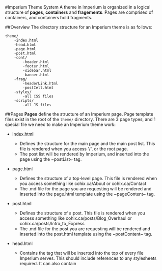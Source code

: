 #Imperium Theme System
A theme in Imperium is organized in a logical structure of **pages**, **containers** and **fragements**. Pages are comprised of containers, and containers hold fragments. 

##Overview
The directory structure for an Imperium theme is as follows:
```
theme/
    -index.html
    -head.html
    -page.html
    -post.html
    -cont/
        -header.html
        -footer.html
        -sidebar.html
        -banner.html
    -frag/
        -headerLink.html
        -postCell.html
    -styles/
        -all CSS files
    -scripts/
        -all JS files
```

##Pages
**Pages** define the structure of an Imperium page. Page template files exist in the root of the ```theme/``` directory. There are 3 page types, and 1 special file we need to make an Imperium theme work:

* index.html
    - Defines the structure for the main page and the main post list. This file is rendered when you access '/', or the root page.
    - The post list will be rendered by Imperium, and inserted into the page using the ~postList~ tag.

* page.html
    - Defines the structure of a top-level page. This file is rendered when you access something like cohix.ca/About or cohix.ca/Contact 
    - The .md file for the page you are requesting will be rendered and inserted into the page.html template using the ~pageContent~ tag.

* post.html
    - Defines the structure of a post. This file is rendered when you access something like cohix.ca/posts/Blog_Overhaul or cohix.ca/posts/Intro_to_Express 
    - The .md file for the post you are requesting will be rendered and inserted into the post.html template using the ~postContent~ tag.

* head.html
    - Contains the <head> tag that will be inserted into the top of every file Imperium serves. This should include references to any stylesheets required. It can also contain <title> and <meta> tags. The <title> tag can be populated dynamically by Imperium using the ~pageTitle~ tag. 

##Containers

##Fragments
Fragments are small snippets of code that are meant to be taken by the Imperium theme engine, modified, and placed into containers many times. An example of a fragment is postCell.html, which provides the template for a post displyed in the main post list.